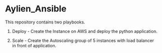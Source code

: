 # Aylien_Ansible

This repository contains two playbooks.

1) Deploy - Create the Instance on AWS and deploy the python application.

2) Scale - Create the Autoscaling group of 5 instances with load balancer in front of application.

